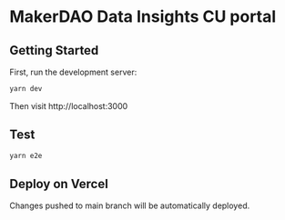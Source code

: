 # MakerDAO Data Insights CU portal

## Getting Started

First, run the development server:

```bash
yarn dev
```

Then visit http://localhost:3000

## Test

```bash
yarn e2e
```

## Deploy on Vercel

Changes pushed to main branch will be automatically deployed.
